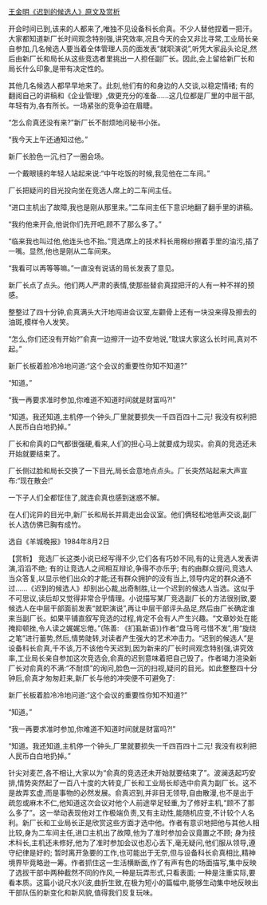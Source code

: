 [王金明《迟到的候选人》原文及赏析](https://www.vrrw.net/wx/15234.html)

开会时间已到,该来的人都来了,唯独不见设备科长俞真。不少人替他捏着一把汗。大家都知道新厂长时间观念特别强,讲究效率,况且今天的会又非比寻常,工业局长亲自参加,几名候选人要当着全体管理人员的面发表“就职演说”,听凭大家品头论足,然后由新厂长和局长从这些竞选者里挑出一人担任副厂长。因此,会上留给新厂长和局长什么印象,是带有决定性的。

其他几名候选人都早早地来了。此刻,他们有的和身边的人交谈,以稳定情绪; 有的翻阅自己的讲稿和《企业管理》,做更充分的准备……这几位都是厂里的中层干部,年轻有为,各有所长。一场紧张的竞争迫在眉睫。

“怎么俞真还没有来?”新厂长不耐烦地问秘书小张。

“我今天上午还通知过他。”

新厂长脸色一沉,扫了一圈会场。

一个戴眼镜的年轻人站起来说:“中午吃饭的时候,我见他在二车间。”

厂长把疑问的目光投向坐在竞选人席上的二车间主任。

“进口主机出了故障,我也是刚从那里来。”二车间主任下意识地翻了翻手里的讲稿。

“我约他来开会,他说你们先开吧,顾不了那么多了。”

“临来我也叫过他,他连头也不抬。”竞选席上的技术科长用棉纱擦着手里的油污,插了一嘴。显然,他也是刚从二车间来。

“我看可以再等等嘛。”一直没有说话的局长发表了意见。

新厂长点了点头。他们两人严肃的表情,使那些替俞真捏把汗的人有一种不祥的预感。

整整过了四十分钟,俞真满头大汗地闯进会议室,左颧骨上还有一块没来得及擦去的油斑,模样令人发笑。

“怎么,你们还没有开始?”俞真一边擦汗一边不安地说,“耽误大家这么长时间,真对不起。”

新厂长板着脸冷冷地问道:“这个会议的重要性你知不知道?”

“知道。”

“我一再要求准时参加,你难道不知道时间就是财富吗?!”

“知道。我还知道,主机停一个钟头,厂里就要损失一千四百四十二元! 我没有权利把人民币白白地扔掉。”

厂长和俞真的口气都很强硬,看来,人们的担心马上就要成为现实。俞真的竞选还未开始就要结束了。

厂长侧过脸和局长交换了一下目光,局长会意地点点头。厂长突然站起来大声宣布:“现在散会!”

一下子人们全都怔住了,就连俞真也感到迷惑不解。

在人们诧异的目光中,新厂长和局长并肩走出会议室。他们俩轻松地低声交谈,副厂长人选仿佛已胸有成竹。

选自《羊城晚报》1984年8月2日



【赏析】 竞选厂长这类小说已经写得不少,它们各有巧妙不同,有的让竞选人发表讲演,滔滔不绝; 有的让竞选人之间相互辩论,争得不亦乐乎; 有的由群众提问,竞选人当众答复,以显示他们出众的才能;还有群众拥护的没有当上,领导内定的群众通不过……《迟到的候选人》却别出心裁,出奇制胜,让一个迟到的候选人当选。这似乎不可思议,读后却又觉得非常合乎情理。小说描写某厂竞选副厂长的方法很别致,要候选人在中层干部面前发表“就职演说”,再让中层干部评头品足,然后由厂长确定谁来当副厂长。如果平铺直叙写竞选的过程,肯定不会有人产生兴趣。“文章妙处在能掩抑顿挫,令人读之娓娓忘倦。”(陈善: 《扪虱新语》)作者“盘马弯弓惜不发”,用“旋绕之笔”进行蓄势,然后,情势陡转,对读者产生强大的艺术冲击力。“迟到的候选人”是设备科长俞真,千不该,万不该他今天迟到,因为新来的厂长时间观念特别强,讲究效率,工业局长亲自参加这次竞选会,俞真的迟到意味着把自己毁了。作者竭力渲染新厂长对俞真的不满:“不耐烦”的询问,脸色一沉的扫视,疑问的目光。如此整整四十分钟后,俞真才匆匆赶来,新厂长与他的冲突便不可避免了:

新厂长板着脸冷冷地问道:“这个会议的重要性你知不知道?”

“知道。”

“我一再要求准时参加,你难道不知道时间就是财富吗?!”

“知道。我还知道,主机停一个钟头,厂里就要损失一千四百四十二元! 我没有权利把人民币白白地扔掉。”

针尖对麦芒,各不相让,大家以为“俞真的竞选还未开始就要结束了”。波澜迭起巧安排,情势突然起了一百八十度的大转变,厂长和工业局长却选中俞真为副厂长。这不是故弄玄虚,而是事物的必然发展。俞真迟到,并非目无领导,自由散漫,也不是出于疏忽或麻木不仁,他知道这次会议对他个人前途举足轻重,为了修好主机,“顾不了那么多了”。这一举动表现他对工作极端负责,又有主动性,能随机应变,不计较个人名利。新厂长和工业局长正是欣赏这些方面才选中他。作者有意识地把他与其他人相比较,身为二车间主任,进口主机出了故障,他为了准时参加会议竟置之不顾; 身为技术科长,主机还未修好,他为了准时参加会议也忍心丢下,毫无疑问,他们服从领导,遵守纪律是好的; 暂时离开急要的工作,也可能出于无奈,但与设备科长俞真相比,精神境界毕竟略逊一筹。作者抓住这一生活横断面,作了有声有色的场面描写,集中反映了选拔干部中两种截然不同的作风,一种是玩弄形式,只看表面; 一种是注重实际,要看本质。这篇小说尺水兴波,曲折生致,在极为短小的篇幅中,能够生动集中地反映出干部队伍的新变化和新风貌,值得我们反复玩味。

